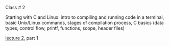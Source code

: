 
<div class="lecture2">

<div class="column_date">

Class # 2 <br> 


</div>

<div class="column_materials">
<p markdown="block">

Starting with C and Linux: intro to compiling and running code in a terminal, 
basic Unix/Linux commands, stages of compilation process, C basics (data types,
control flow, printf, functions, scope, header files) 

[lecture 2](notes/Lecture02-C_basics.pdf), part 1 



</p>
</div>

<div class="column_assign">
<p markdown="block">



</p>
</div>
    
</div>

